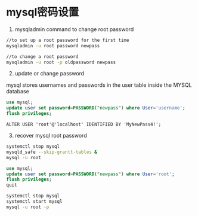 # mysql密码设置

1. mysqladmin command to change root password

```sh
//to set up a root password for the first time
mysqladmin -u root password newpass

//to change a root password
mysqladmin -u root -p oldpassword newpass
```

2. update or change password

mysql stores usernames and passwords in the user table inside the MYSQL database

```sql
use mysql;
update user set password=PASSWORD("newpass") where User='username';
flush privileges;
```

```
ALTER USER 'root'@'localhost' IDENTIFIED BY 'MyNewPass4!';
```

3. recover mysql root password

```sh
systemctl stop mysql
mysqld_safe --skip-grantt-tables &
mysql -u root
```
```sql
use mysql;
update user set password=PASSWORD("newpass") where User='root';
flush privileges;
quit
```
```sh
systemctl stop mysql
systemctl start mysql
mysql -u root -p
```
